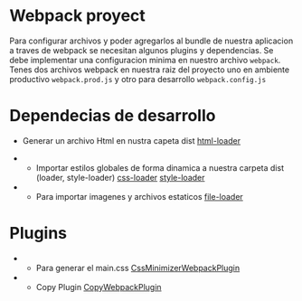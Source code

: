 
# Webpack proyect

Para configurar archivos y poder agregarlos al bundle de nuestra aplicacion a traves de webpack se necesitan algunos
plugins y dependencias. Se debe implementar una configuracion minima en nuestro archivo `webpack`.
Tenes dos archivos webpack en nuestra raiz del proyecto uno en ambiente productivo `webpack.prod.js` y otro para desarrollo `webpack.config.js`

# Dependecias de desarrollo

- Generar un archivo Html en nustra capeta dist
[html-loader](https://webpack.js.org/loaders/html-loader/)

- - Importar estilos globales de forma dinamica a nuestra carpeta dist (loader, style-loader)
[css-loader](https://v4.webpack.js.org/loaders/css-loader/)
[style-loader](https://v4.webpack.js.org/loaders/style-loader/)


- - Para importar imagenes y archivos estaticos 
[file-loader](https://v4.webpack.js.org/loaders/file-loader/)


# Plugins
- - Para generar el main.css
[CssMinimizerWebpackPlugin](https://webpack.js.org/plugins/css-minimizer-webpack-plugin/)


- - Copy Plugin
[CopyWebpackPlugin](https://webpack.js.org/plugins/copy-webpack-plugin/)


